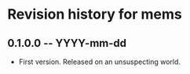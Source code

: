 # Revision history for mems

## 0.1.0.0 -- YYYY-mm-dd

* First version. Released on an unsuspecting world.
